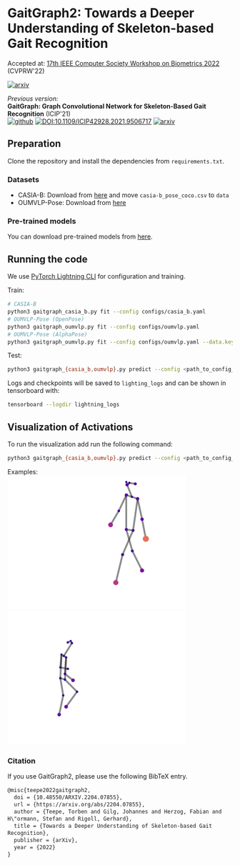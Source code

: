# GaitGraph2: Towards a Deeper Understanding of Skeleton-based Gait Recognition

Accepted at: [17th IEEE Computer Society Workshop on Biometrics 2022](https://www.vislab.ucr.edu/Biometrics2022/index.php) (CVPRW'22)

[![arxiv](https://img.shields.io/badge/arXiv-2204.07855-red)](https://arxiv.org/abs/2204.07855)

_Previous version:_<br>
__GaitGraph: Graph Convolutional Network for Skeleton-Based Gait Recognition__ (ICIP'21)<br>
[![github](https://img.shields.io/badge/Github-GaitGraph-black)](https://github.com/tteepe/GaitGraph)
[![DOI:10.1109/ICIP42928.2021.9506717](https://img.shields.io/badge/DOI-10.1109%2FICIP42928.2021.9506717-blue)](https://doi.org/10.1109/ICIP42928.2021.9506717) 
[![arxiv](https://img.shields.io/badge/arXiv-2101.11228-red)](https://arxiv.org/abs/2101.11228)

## Preparation
Clone the repository and install the dependencies from `requirements.txt`.

### Datasets
- CASIA-B: Download from [here](https://github.com/tteepe/GaitGraph/releases/tag/v0.1) and move `casia-b_pose_coco.csv` to `data`
- OUMVLP-Pose: Download from [here](http://www.am.sanken.osaka-u.ac.jp/BiometricDB/GaitLPPose.html)

### Pre-trained models
You can download pre-trained models from [here](https://github.com/tteepe/GaitGraph2/releases/tag/v0.1).

## Running the code
We use [PyTorch Lightning CLI](https://pytorch-lightning.readthedocs.io/en/stable/common/lightning_cli.html) for configuration and training.

Train:
```bash
# CASIA-B
python3 gaitgraph_casia_b.py fit --config configs/casia_b.yaml 
# OUMVLP-Pose (OpenPose)
python3 gaitgraph_oumvlp.py fit --config configs/oumvlp.yaml
# OUMVLP-Pose (AlphaPose)
python3 gaitgraph_oumvlp.py fit --config configs/oumvlp.yaml --data.keypoints alphapose
```

Test:
```bash
python3 gaitgraph_{casia_b,oumvlp}.py predict --config <path_to_config_file> --ckpt_path <path_to_checkpoint> --model.tta True
```

Logs and checkpoints will be saved to `lighting_logs` and can be shown in tensorboard with:
```bash
tensorboard --logdir lightning_logs
```

## Visualization of Activations
To run the visualization add run the following command:
```bash
python3 gaitgraph_{casia_b,oumvlp}.py predict --config <path_to_config_file> --ckpt_path <path_to_checkpoint> --config configs/draw.yaml --model.tta False
```
Examples:<br>
![002-06-01](images/002-060-01.gif)
![008-255-00](images/008-255-00.gif)

### Citation
If you use GaitGraph2, please use the following BibTeX entry.

```
@misc{teepe2022gaitgraph2,
  doi = {10.48550/ARXIV.2204.07855},
  url = {https://arxiv.org/abs/2204.07855},
  author = {Teepe, Torben and Gilg, Johannes and Herzog, Fabian and H\"ormann, Stefan and Rigoll, Gerhard},
  title = {Towards a Deeper Understanding of Skeleton-based Gait Recognition},
  publisher = {arXiv},
  year = {2022}
}
```
